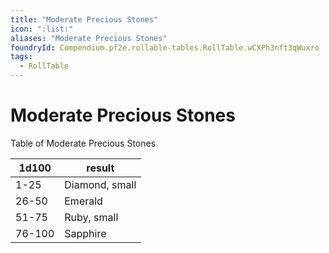 ```yaml
---
title: "Moderate Precious Stones"
icon: ":list:"
aliases: "Moderate Precious Stones"
foundryId: Compendium.pf2e.rollable-tables.RollTable.wCXPh3nft3qWuxro
tags:
  - RollTable
---
```


# Moderate Precious Stones
Table of Moderate Precious Stones

| 1d100 | result |
|------|--------|
| 1-25 | Diamond, small |
| 26-50 | Emerald |
| 51-75 | Ruby, small |
| 76-100 | Sapphire |

